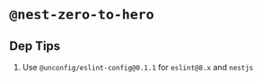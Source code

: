# `@nest-zero-to-hero`

## Dep Tips

1. Use `@unconfig/eslint-config@0.1.1` for `eslint@8.x` and `nestjs`
